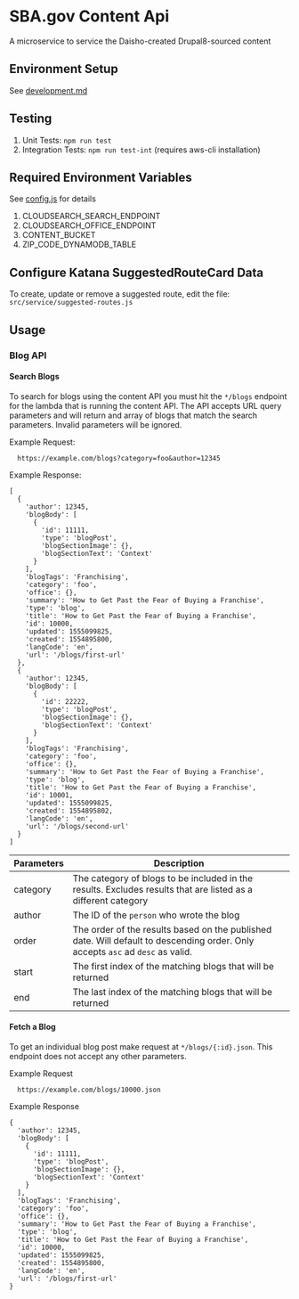 # SBA.gov Content Api

A microservice to service the Daisho-created Drupal8-sourced content

## Environment Setup
See [development.md](development.md)

## Testing
1. Unit Tests: `npm run test`
2. Integration Tests: `npm run test-int`  (requires aws-cli installation)

## Required Environment Variables
See [config.js](src/config.js) for details
1. CLOUDSEARCH_SEARCH_ENDPOINT
2. CLOUDSEARCH_OFFICE_ENDPOINT
3. CONTENT_BUCKET
4. ZIP_CODE_DYNAMODB_TABLE

## Configure Katana SuggestedRouteCard Data
To create, update or remove a suggested route, edit the file:
`src/service/suggested-routes.js`

## Usage

### Blog API

#### Search Blogs
To search for  blogs using the content API you must hit the `*/blogs` endpoint for the lambda that is running the content API. The API accepts URL query parameters and will return and array of blogs that match the search parameters. Invalid parameters will be ignored.

Example Request:
```
  https://example.com/blogs?category=foo&author=12345
```

Example Response:
```
[
  {
    'author': 12345,
    'blogBody': [
      {
        'id': 11111,
        'type': 'blogPost',
        'blogSectionImage': {},
        'blogSectionText': 'Context'
      }
    ],
    'blogTags': 'Franchising',
    'category': 'foo',
    'office': {},
    'summary': 'How to Get Past the Fear of Buying a Franchise',
    'type': 'blog',
    'title': 'How to Get Past the Fear of Buying a Franchise',
    'id': 10000,
    'updated': 1555099825,
    'created': 1554895800,
    'langCode': 'en',
    'url': '/blogs/first-url'
  },
  {
    'author': 12345,
    'blogBody': [
      {
        'id': 22222,
        'type': 'blogPost',
        'blogSectionImage': {},
        'blogSectionText': 'Context'
      }
    ],
    'blogTags': 'Franchising',
    'category': 'foo',
    'office': {},
    'summary': 'How to Get Past the Fear of Buying a Franchise',
    'type': 'blog',
    'title': 'How to Get Past the Fear of Buying a Franchise',
    'id': 10001,
    'updated': 1555099825,
    'created': 1554895802,
    'langCode': 'en',
    'url': '/blogs/second-url'
  }
]
```

| Parameters | Description
|------------|------------------
|  category  | The category of blogs to be included in the results. Excludes results that are listed as a different category
|  author    | The ID of the `person` who wrote the blog
|  order     | The order of the results based on the published date. Will default to descending order. Only accepts `asc` ad `desc` as valid.
|  start     | The first index of the matching blogs that will be returned
|  end       | The last index of the matching blogs that will be returned

#### Fetch a Blog
To get an individual blog post make request at `*/blogs/{:id}.json`. This endpoint does not accept any other parameters.

Example Request
```
  https://example.com/blogs/10000.json
```
Example Response
```
{
  'author': 12345,
  'blogBody': [
    {
      'id': 11111,
      'type': 'blogPost',
      'blogSectionImage': {},
      'blogSectionText': 'Context'
    }
  ],
  'blogTags': 'Franchising',
  'category': 'foo',
  'office': {},
  'summary': 'How to Get Past the Fear of Buying a Franchise',
  'type': 'blog',
  'title': 'How to Get Past the Fear of Buying a Franchise',
  'id': 10000,
  'updated': 1555099825,
  'created': 1554895800,
  'langCode': 'en',
  'url': '/blogs/first-url'
}
```

